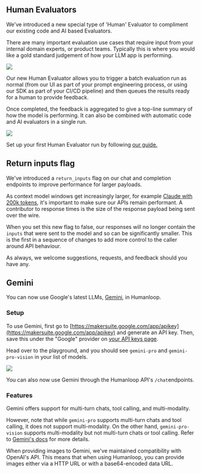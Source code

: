 ## Human Evaluators

We've introduced a new special type of 'Human' Evaluator to compliment our existing code and AI based Evaluators.

There are many important evaluation use cases that require input from your internal domain experts, or product teams. Typically this is where you would like a gold standard judgement of how your LLM app is performing.

<img src="../assets/images/9f3111d-e821a8f-image.png" />

Our new Human Evaluator allows you to trigger a batch evaluation run as normal (from our UI as part of your prompt engineering process, or using our SDK as part of your CI/CD pipeline) and then queues the results ready for a human to provide feedback.

Once completed, the feedback is aggregated to give a top-line summary of how the model is performing. It can also be combined with automatic code and AI evaluators in a single run.

<img src="../assets/images/da89faf-1e7f3d7-image.png" />

Set up your first Human Evaluator run by following [our guide.](/docs/guides/evaluating-with-human-feedback)

## Return inputs flag

We've introduced a `return_inputs` flag on our chat and completion endpoints to improve performance for larger payloads.

As context model windows get increasingly larger, for example [Claude with 200k tokens](https://www.anthropic.com/index/claude-2-1), it's important to make sure our APIs remain performant. A contributor to response times is the size of the response payload being sent over the wire.

When you set this new flag to false, our responses will no longer contain the `inputs` that were sent to the model and so can be significantly smaller. This is the first in a sequence of changes to add more control to the caller around API behaviour.

As always, we welcome suggestions, requests, and feedback should you have any.

## Gemini

You can now use Google's latest LLMs, [Gemini](https://blog.google/technology/ai/google-gemini-ai/), in Humanloop.

### Setup

To use Gemini, first go to [https://makersuite.google.com/app/apikey](https://makersuite.google.com/app/apikey) and generate an API key. Then, save this under the "Google" provider on [your API keys page](https://app.humanloop.com/account/api-keys).

Head over to the playground, and you should see `gemini-pro` and `gemini-pro-vision` in your list of models.

<img src="../assets/images/1181b34-image.png" />

You can also now use Gemini through the Humanloop API's `/chat`endpoints.

### Features

Gemini offers support for multi-turn chats, tool calling, and multi-modality.

However, note that while `gemini-pro` supports multi-turn chats and tool calling, it does not support multi-modality. On the other hand, `gemini-pro-vision` supports multi-modality but not multi-turn chats or tool calling. Refer to [Gemini's docs](https://ai.google.dev/models/gemini) for more details.

When providing images to Gemini, we've maintained compatibility with OpenAI's API. This means that when using Humanloop, you can provide images either via a HTTP URL or with a base64-encoded data URL.
